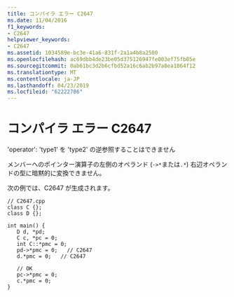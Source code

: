 ```yaml
---
title: コンパイラ エラー C2647
ms.date: 11/04/2016
f1_keywords:
- C2647
helpviewer_keywords:
- C2647
ms.assetid: 1034589e-bc3e-41a6-831f-2a1a4b8a2500
ms.openlocfilehash: ac69dbb4de23be05d375126947fe003ef75fb85e
ms.sourcegitcommit: 0ab61bc3d2b6cfbd52a16c6ab2b97a8ea1864f12
ms.translationtype: MT
ms.contentlocale: ja-JP
ms.lasthandoff: 04/23/2019
ms.locfileid: "62222786"
---
```

# <a name="compiler-error-c2647"></a>コンパイラ エラー C2647

'operator': 'type1' を 'type2' の逆参照することはできません

メンバーへのポインター演算子の左側のオペランド (`->*`または`.*`) 右辺オペランドの型に暗黙的に変換できません。

次の例では、C2647 が生成されます。

```
// C2647.cpp
class C {};
class D {};

int main() {
   D d, *pd;
   C c, *pc = 0;
   int C::*pmc = 0;
   pd->*pmc = 0;   // C2647
   d.*pmc = 0;   // C2647

   // OK
   pc->*pmc = 0;
   c.*pmc = 0;
}
```